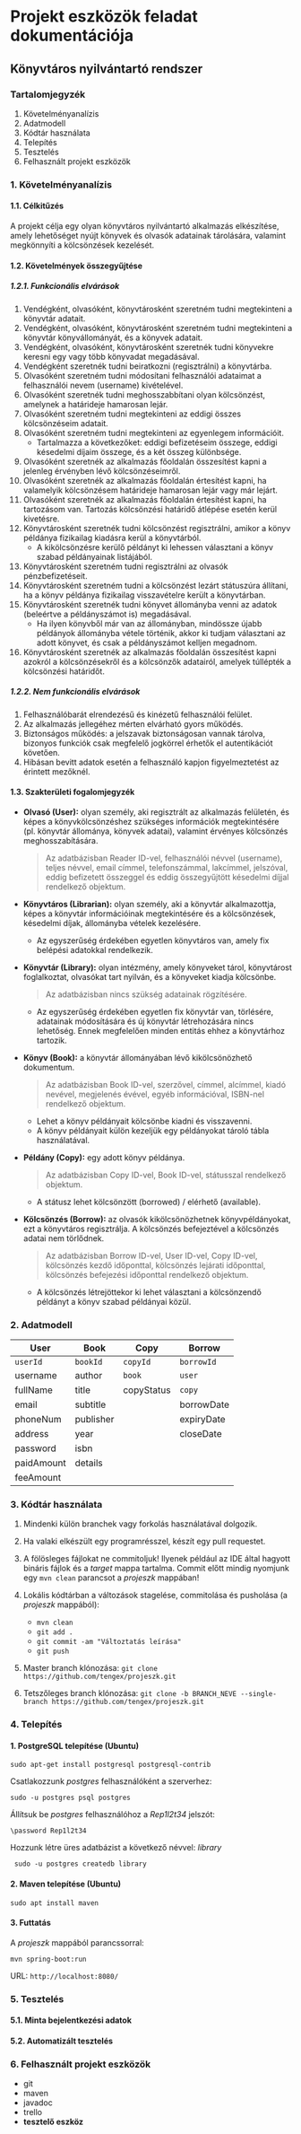 # Projekt eszközök feladat dokumentációja
## Könyvtáros nyilvántartó rendszer

### Tartalomjegyzék
1. Követelményanalízis
2. Adatmodell
3. Kódtár használata
4. Telepítés
5. Tesztelés
6. Felhasznált projekt eszközök


### 1. Követelményanalízis

#### 1.1. Célkitűzés

A projekt célja egy olyan könyvtáros nyilvántartó alkalmazás elkészítése, amely lehetőséget nyújt könyvek és olvasók adatainak tárolására, valamint megkönnyíti a kölcsönzések kezelését.

#### 1.2. Követelmények összegyűjtése

##### 1.2.1. Funkcionális elvárások

1. Vendégként, olvasóként, könyvtárosként szeretném tudni megtekinteni a könyvtár adatait.
2. Vendégként, olvasóként, könyvtárosként szeretném tudni megtekinteni a könyvtár könyvállományát, és a könyvek adatait.
3. Vendégként, olvasóként, könyvtárosként szeretnék tudni könyvekre keresni egy vagy több könyvadat megadásával.
4. Vendégként szeretnék tudni beiratkozni (regisztrálni) a könyvtárba.
5. Olvasóként szeretném tudni módosítani felhasználói adataimat a felhasználói nevem (username) kivételével.
6. Olvasóként szeretnék tudni meghosszabbítani olyan kölcsönzést, amelynek a határideje hamarosan lejár.
7. Olvasóként szeretném tudni megtekinteni az eddigi összes kölcsönzéseim adatait.
8. Olvasóként szeretném tudni megtekinteni az egyenlegem információit.
	- Tartalmazza a következőket: eddigi befizetéseim összege, eddigi késedelmi díjaim összege, és a két összeg különbsége.
9. Olvasóként szeretnék az alkalmazás főoldalán összesítést kapni a jelenleg érvényben lévő kölcsönzéseimről.
10. Olvasóként szeretnék az alkalmazás főoldalán értesítést kapni, ha valamelyik kölcsönzésem határideje hamarosan lejár vagy már lejárt.
11. Olvasóként szeretnék az alkalmazás főoldalán értesítést kapni, ha tartozásom van. Tartozás kölcsönzési határidő átlépése esetén kerül kivetésre.
12. Könyvtárosként szeretnék tudni kölcsönzést regisztrálni, amikor a könyv példánya fizikailag kiadásra kerül a könyvtárból.
	- A kikölcsönzésre kerülő példányt ki lehessen választani a könyv szabad példányainak listájából. 
13. Könyvtárosként szeretném tudni regisztrálni az olvasók pénzbefizetéseit.
14. Könyvtárosként szeretném tudni a kölcsönzést lezárt státuszúra állítani, ha a könyv példánya fizikailag visszavételre került a könyvtárban.
15. Könyvtárosként szeretnék tudni könyvet állományba venni az adatok (beleértve a példányszámot is) megadásával.
	- Ha ilyen könyvből már van az állományban, mindössze újabb példányok állományba vétele történik, akkor ki tudjam választani az adott könyvet, és csak a példányszámot kelljen megadnom.
16. Könyvtárosként szeretnék az alkalmazás főoldalán összesítést kapni azokról a kölcsönzésekről és a kölcsönzők adatairól, amelyek túllépték a kölcsönzési határidőt.

##### 1.2.2. Nem funkcionális elvárások

1. Felhasználóbarát elrendezésű és kinézetű felhasználói felület.
2. Az alkalmazás jellegéhez mérten elvárható gyors működés.
3. Biztonságos működés: a jelszavak biztonságosan vannak tárolva, bizonyos funkciók csak megfelelő jogkörrel érhetők el autentikációt követően.
4. Hibásan bevitt adatok esetén a felhasználó kapjon figyelmeztetést az érintett mezőknél.

#### 1.3. Szakterületi fogalomjegyzék

- **Olvasó (User):** olyan személy, aki regisztrált az alkalmazás felületén, és képes a könyvkölcsönzéshez szükséges információk megtekintésére (pl. könyvtár állománya, könyvek adatai), valamint érvényes kölcsönzés meghosszabítására.
	> Az adatbázisban Reader ID-vel, felhasználói névvel (username), teljes névvel, email címmel, telefonszámmal, lakcímmel, jelszóval, eddig befizetett összeggel és eddig összegyűjtött késedelmi díjjal rendelkező objektum.
	
- **Könyvtáros (Librarian):** olyan személy, aki a könyvtár alkalmazottja, képes a könyvtár információinak megtekintésére és a kölcsönzések, késedelmi díjak, állományba vételek kezelésére.
	- Az egyszerűség érdekében egyetlen könyvtáros van, amely fix belépési adatokkal rendelkezik.
- **Könyvtár (Library):** olyan intézmény, amely könyveket tárol, könyvtárost foglalkoztat, olvasókat tart nyilván, és a könyveket kiadja kölcsönbe.
	> Az adatbázisban nincs szükség adatainak rögzítésére.
	
	- Az egyszerűség érdekében egyetlen fix könyvtár van, törlésére, adatainak módosítására és új könyvtár létrehozására nincs lehetőség. Ennek megfelelően minden entitás ehhez a könyvtárhoz tartozik.
- **Könyv (Book):** a könyvtár állományában lévő kikölcsönözhető dokumentum.
	> Az adatbázisban Book ID-vel, szerzővel, címmel, alcímmel, kiadó nevével, megjelenés évével, egyéb információval, ISBN-nel rendelkező objektum.
	
	- Lehet a könyv példányait kölcsönbe kiadni és visszavenni.
	- A könyv példányait külön kezeljük egy példányokat tároló tábla használatával.
- **Példány (Copy):** egy adott könyv példánya.
	> Az adatbázisban Copy ID-vel, Book ID-vel, státusszal rendelkező objektum.
	
	- A státusz lehet kölcsönzött (borrowed) / elérhető (available).
- **Kölcsönzés (Borrow):** az olvasók kikölcsönözhetnek könyvpéldányokat, ezt a könyvtáros regisztrálja. A kölcsönzés befejeztével a kölcsönzés adatai nem törlődnek.
	> Az adatbázisban Borrow ID-vel, User ID-vel, Copy ID-vel, kölcsönzés kezdő időponttal, kölcsönzés lejárati időponttal, kölcsönzés befejezési időponttal rendelkező objektum.
	
	- A kölcsönzés létrejöttekor ki lehet választani a kölcsönzendő példányt a könyv szabad példányai közül.

### 2. Adatmodell

| User      | Book      | Copy    | Borrow     |
| --------- | ----------| ------- | ---------- |
|`userId`   |`bookId`   |`copyId` |`borrowId`  |
| username  | author    |`book`   |`user`      |
| fullName  | title     | copyStatus  |`copy`      |
| email     | subtitle  |         | borrowDate |
| phoneNum  | publisher |         | expiryDate |
| address   | year      |         | closeDate  |
| password  | isbn      |         |            |
| paidAmount| details   |         |            |
| feeAmount | ||

### 3. Kódtár használata
1. Mindenki külön branchek vagy forkolás használatával dolgozik.
2. Ha valaki elkészült egy programrésszel, készít egy pull requestet.
3. A fölösleges fájlokat ne commitoljuk! Ilyenek például az IDE által hagyott bináris fájlok és a *target* mappa tartalma. Commit előtt mindig nyomjunk egy ``` mvn clean ``` parancsot a  *projeszk* mappában!
4. Lokális kódtárban a változások stagelése, commitolása és pusholása (a *projeszk* mappából):
	- ``` mvn clean ```
	- ``` git add . ```
	- ``` git commit -am "Változtatás leírása" ```
	- ``` git push ```
5. Master branch klónozása:
``` git clone https://github.com/tengex/projeszk.git ```

6. Tetszőleges branch klónozása:
``` git clone -b BRANCH_NEVE --single-branch https://github.com/tengex/projeszk.git ```

### 4. Telepítés
#### 1. PostgreSQL telepítése (Ubuntu)
``` sudo apt-get install postgresql postgresql-contrib ```

Csatlakozzunk *postgres* felhasználóként a szerverhez:

``` sudo -u postgres psql postgres ```

Állítsuk be *postgres* felhasználóhoz a *Rep1l2t34* jelszót:

``` \password Rep1l2t34 ```

Hozzunk létre üres adatbázist a következő névvel: *library*

```  sudo -u postgres createdb library ```

#### 2. Maven telepítése (Ubuntu)
``` sudo apt install maven ```

#### 3. Futtatás

A *projeszk* mappából parancssorral:

``` mvn spring-boot:run ```

URL: ```http://localhost:8080/```

### 5. Tesztelés

#### 5.1. Minta bejelentkezési adatok

#### 5.2. Automatizált tesztelés

### 6. Felhasznált projekt eszközök
- git
- maven
- javadoc
- trello
- **tesztelő eszköz**